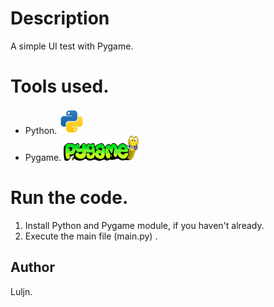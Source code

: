 # Description

A simple UI test with Pygame.

# Tools used.

- Python. <a href="https://www.python.org/" target="_blank" rel="noreferrer"> <img src="resources/img/python-svgrepo-com.svg" alt="python" width="40" height="40"/> </a>
- Pygame. <a href="https://www.pygame.org/" target="_blank" rel="noreferrer"> <img src="resources/img/pygame_logo.png" alt="pygame" width="120" height="40"/> </a>

# Run the code.

1) Install Python and Pygame module, if you haven't already.
2) Execute the main file (main.py) .

## Author

Luljn.